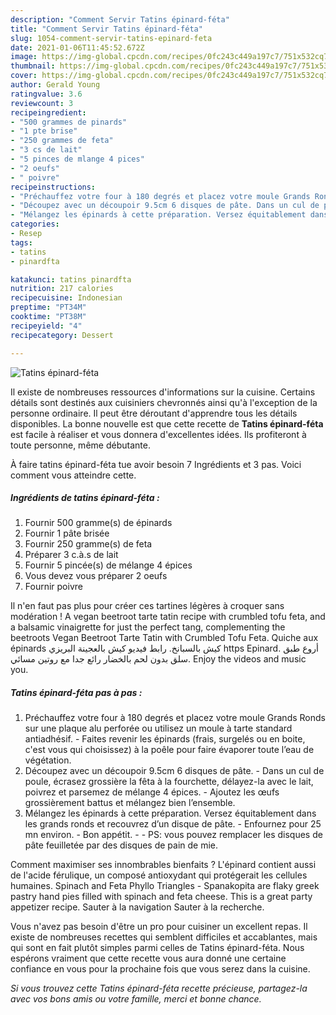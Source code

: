 ```yaml
---
description: "Comment Servir Tatins épinard-féta"
title: "Comment Servir Tatins épinard-féta"
slug: 1054-comment-servir-tatins-epinard-feta
date: 2021-01-06T11:45:52.672Z
image: https://img-global.cpcdn.com/recipes/0fc243c449a197c7/751x532cq70/tatins-epinard-feta-photo-principale-de-la-recette.jpg
thumbnail: https://img-global.cpcdn.com/recipes/0fc243c449a197c7/751x532cq70/tatins-epinard-feta-photo-principale-de-la-recette.jpg
cover: https://img-global.cpcdn.com/recipes/0fc243c449a197c7/751x532cq70/tatins-epinard-feta-photo-principale-de-la-recette.jpg
author: Gerald Young
ratingvalue: 3.6
reviewcount: 3
recipeingredient:
- "500 grammes de pinards"
- "1 pte brise"
- "250 grammes de feta"
- "3 cs de lait"
- "5 pinces de mlange 4 pices"
- "2 oeufs"
- " poivre"
recipeinstructions:
- "Préchauffez votre four à 180 degrés et placez votre moule Grands Ronds sur une plaque alu perforée ou utilisez un moule à tarte standard antiadhésif. Faites revenir les épinards (frais, surgelés ou en boite, c&#39;est vous qui choisissez) à la poêle pour faire évaporer toute l’eau de végétation."
- "Découpez avec un découpoir 9.5cm 6 disques de pâte. Dans un cul de poule, écrasez grossière la fêta à la fourchette, délayez-la avec le lait, poivrez et parsemez de mélange 4 épices. Ajoutez les œufs grossièrement battus et mélangez bien l’ensemble."
- "Mélangez les épinards à cette préparation. Versez équitablement dans les grands ronds et recouvrez d’un disque de pâte. Enfournez pour 25 mn environ. Bon appétit.  PS: vous pouvez remplacer les disques de pâte feuilletée par des disques de pain de mie."
categories:
- Resep
tags:
- tatins
- pinardfta

katakunci: tatins pinardfta 
nutrition: 217 calories
recipecuisine: Indonesian
preptime: "PT34M"
cooktime: "PT38M"
recipeyield: "4"
recipecategory: Dessert

---
```



![Tatins épinard-féta](https://img-global.cpcdn.com/recipes/0fc243c449a197c7/751x532cq70/tatins-epinard-feta-photo-principale-de-la-recette.jpg)

Il existe de nombreuses ressources d'informations sur la cuisine. Certains détails sont destinés aux cuisiniers chevronnés ainsi qu'à l'exception de la personne ordinaire. Il peut être déroutant d'apprendre tous les détails disponibles. La bonne nouvelle est que cette recette de <strong> Tatins épinard-féta </strong> est facile à réaliser et vous donnera d'excellentes idées. Ils profiteront à toute personne, même débutante.

<!--inarticleads1-->

À faire tatins épinard-féta tue avoir besoin 7 Ingrédients et 3 pas. Voici comment vous atteindre cette.

##### Ingrédients de tatins épinard-féta :

1. Fournir 500 gramme(s) de épinards
1. Fournir 1 pâte brisée
1. Fournir 250 gramme(s) de feta
1. Préparer 3 c.à.s de lait
1. Fournir 5 pincée(s) de mélange 4 épices
1. Vous devez vous préparer 2 oeufs
1. Fournir  poivre


Il n&#39;en faut pas plus pour créer ces tartines légères à croquer sans modération ! A vegan beetroot tarte tatin recipe with crumbled tofu feta, and a balsamic vinaigrette for just the perfect tang, complementing the beetroots Vegan Beetroot Tarte Tatin with Crumbled Tofu Feta. Quiche aux épinards كيش بالسبانخ. رابط فيديو كيش بالعجينة البريزي https Epinard. أروع طبق سلق بدون لحم بالخضار رائع جدا مع روتين مسائي. Enjoy the videos and music you. 

<!--inarticleads2-->

##### Tatins épinard-féta pas à pas :

1. Préchauffez votre four à 180 degrés et placez votre moule Grands Ronds sur une plaque alu perforée ou utilisez un moule à tarte standard antiadhésif. - Faites revenir les épinards (frais, surgelés ou en boite, c&#39;est vous qui choisissez) à la poêle pour faire évaporer toute l’eau de végétation.
1. Découpez avec un découpoir 9.5cm 6 disques de pâte. - Dans un cul de poule, écrasez grossière la fêta à la fourchette, délayez-la avec le lait, poivrez et parsemez de mélange 4 épices. - Ajoutez les œufs grossièrement battus et mélangez bien l’ensemble.
1. Mélangez les épinards à cette préparation. Versez équitablement dans les grands ronds et recouvrez d’un disque de pâte. - Enfournez pour 25 mn environ. - Bon appétit. -  - PS: vous pouvez remplacer les disques de pâte feuilletée par des disques de pain de mie.


Comment maximiser ses innombrables bienfaits ? L&#39;épinard contient aussi de l&#39;acide férulique, un composé antioxydant qui protégerait les cellules humaines. Spinach and Feta Phyllo Triangles - Spanakopita are flaky greek pastry hand pies filled with spinach and feta cheese. This is a great party appetizer recipe. Sauter à la navigation Sauter à la recherche. 

<!--inarticleads1-->

<p>
Vous n'avez pas besoin d'être un pro pour cuisiner un excellent repas. Il existe de nombreuses recettes qui semblent difficiles et accablantes, mais qui sont en fait plutôt simples parmi celles de Tatins épinard-féta. Nous espérons vraiment que cette recette vous aura donné une certaine confiance en vous pour la prochaine fois que vous serez dans la cuisine.
</p>

<p>
<i>Si vous trouvez cette Tatins épinard-féta recette précieuse, partagez-la avec vos bons amis ou votre famille, merci et bonne chance.</i>
</p>
